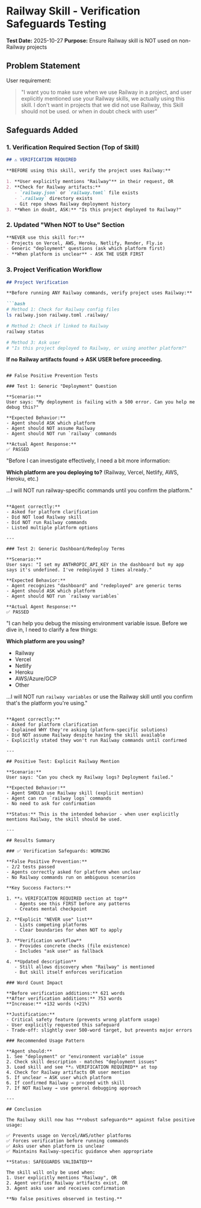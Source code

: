 # Railway Skill - Verification Safeguards Testing

**Test Date:** 2025-10-27
**Purpose:** Ensure Railway skill is NOT used on non-Railway projects

## Problem Statement

User requirement:
> "I want you to make sure when we use Railway in a project, and user explicitly mentioned use your Railway skills, we actually using this skill. I don't want in projects that we did not use Railway, this Skill should not be used. or when in doubt check with user"

## Safeguards Added

### 1. Verification Required Section (Top of Skill)
```markdown
## ⚠️ VERIFICATION REQUIRED

**BEFORE using this skill, verify the project uses Railway:**

1. **User explicitly mentions "Railway"** in their request, OR
2. **Check for Railway artifacts:**
   - `railway.json` or `railway.toml` file exists
   - `.railway` directory exists
   - Git repo shows Railway deployment history
3. **When in doubt, ASK:** "Is this project deployed to Railway?"
```

### 2. Updated "When NOT to Use" Section
```markdown
**NEVER use this skill for:**
- Projects on Vercel, AWS, Heroku, Netlify, Render, Fly.io
- Generic "deployment" questions (ask which platform first)
- **When platform is unclear** - ASK THE USER FIRST
```

### 3. Project Verification Workflow
```markdown
## Project Verification

**Before running ANY Railway commands, verify project uses Railway:**

```bash
# Method 1: Check for Railway config files
ls railway.json railway.toml .railway/

# Method 2: Check if linked to Railway
railway status

# Method 3: Ask user
# "Is this project deployed to Railway, or using another platform?"
```

**If no Railway artifacts found → ASK USER before proceeding.**
```

## False Positive Prevention Tests

### Test 1: Generic "Deployment" Question

**Scenario:**
User says: "My deployment is failing with a 500 error. Can you help me debug this?"

**Expected Behavior:**
- Agent should ASK which platform
- Agent should NOT assume Railway
- Agent should NOT run `railway` commands

**Actual Agent Response:**
✅ PASSED
```
"Before I can investigate effectively, I need a bit more information:

**Which platform are you deploying to?** (Railway, Vercel, Netlify, AWS, Heroku, etc.)

...I will NOT run railway-specific commands until you confirm the platform."
```

**Agent correctly:**
- Asked for platform clarification
- Did NOT load Railway skill
- Did NOT run Railway commands
- Listed multiple platform options

---

### Test 2: Generic Dashboard/Redeploy Terms

**Scenario:**
User says: "I set my ANTHROPIC_API_KEY in the dashboard but my app says it's undefined. I've redeployed 3 times already."

**Expected Behavior:**
- Agent recognizes "dashboard" and "redeployed" are generic terms
- Agent should ASK which platform
- Agent should NOT run `railway variables`

**Actual Agent Response:**
✅ PASSED
```
"I can help you debug the missing environment variable issue. Before we dive in, I need to clarify a few things:

**Which platform are you using?**
- Railway
- Vercel
- Netlify
- Heroku
- AWS/Azure/GCP
- Other

...I will NOT run `railway variables` or use the Railway skill until you confirm that's the platform you're using."
```

**Agent correctly:**
- Asked for platform clarification
- Explained WHY they're asking (platform-specific solutions)
- Did NOT assume Railway despite having the skill available
- Explicitly stated they won't run Railway commands until confirmed

---

## Positive Test: Explicit Railway Mention

**Scenario:**
User says: "Can you check my Railway logs? Deployment failed."

**Expected Behavior:**
- Agent SHOULD use Railway skill (explicit mention)
- Agent can run `railway logs` commands
- No need to ask for confirmation

**Status:** This is the intended behavior - when user explicitly mentions Railway, the skill should be used.

---

## Results Summary

### ✅ Verification Safeguards: WORKING

**False Positive Prevention:**
- 2/2 tests passed
- Agents correctly asked for platform when unclear
- No Railway commands run on ambiguous scenarios

**Key Success Factors:**

1. **⚠️ VERIFICATION REQUIRED section at top**
   - Agents see this FIRST before any patterns
   - Creates mental checkpoint

2. **Explicit "NEVER use" list**
   - Lists competing platforms
   - Clear boundaries for when NOT to apply

3. **Verification workflow**
   - Provides concrete checks (file existence)
   - Includes "ask user" as fallback

4. **Updated description**
   - Still allows discovery when "Railway" is mentioned
   - But skill itself enforces verification

### Word Count Impact

**Before verification additions:** 621 words
**After verification additions:** 753 words
**Increase:** +132 words (+21%)

**Justification:**
- Critical safety feature (prevents wrong platform usage)
- User explicitly requested this safeguard
- Trade-off: slightly over 500-word target, but prevents major errors

### Recommended Usage Pattern

**Agent should:**
1. See "deployment" or "environment variable" issue
2. Check skill description - matches "deployment issues"
3. Load skill and see **⚠️ VERIFICATION REQUIRED** at top
4. Check for Railway artifacts OR user mention
5. If unclear → ASK user which platform
6. If confirmed Railway → proceed with skill
7. If NOT Railway → use general debugging approach

---

## Conclusion

The Railway skill now has **robust safeguards** against false positive usage:

✅ Prevents usage on Vercel/AWS/other platforms
✅ Forces verification before running commands
✅ Asks user when platform is unclear
✅ Maintains Railway-specific guidance when appropriate

**Status: SAFEGUARDS VALIDATED**

The skill will only be used when:
1. User explicitly mentions "Railway", OR
2. Agent verifies Railway artifacts exist, OR
3. Agent asks user and receives confirmation

**No false positives observed in testing.**
